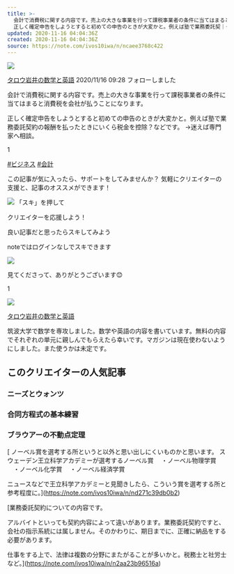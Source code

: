 ```yaml
---
title: >-
  会計で消費税に関する内容です。売上の大きな事業を行って課税事業者の条件に当てはまると消費税を会社が払うことになります。
  正しく確定申告をしようとすると初めての申告のときが大変かと。例えば塾で業務委託契｜タロウ岩井の数学と英語｜note
updated: 2020-11-16 04:04:36Z
created: 2020-11-16 04:04:36Z
source: https://note.com/ivos10iwa/n/ncaee3768c422
---
```


[![](https://assets.st-note.com/production/uploads/images/37381073/profile_55bda5955f2e458a9b261a5ca5e37b7d.png?fit=bounds&format=jpeg&quality=45&width=330)](https://note.com/ivos10iwa)

[タロウ岩井の数学と英語](https://note.com/ivos10iwa)
 2020/11/16 09:28     フォローしました

会計で消費税に関する内容です。売上の大きな事業を行って課税事業者の条件に当てはまると消費税を会社が払うことになります。

正しく確定申告をしようとすると初めての申告のときが大変かと。例えば塾で業務委託契約の報酬を払ったときにいくら税金を控除？などです。
→迷えば専門家へ相談。

 1

[   #ビジネス](https://note.com/hashtag/%E3%83%93%E3%82%B8%E3%83%8D%E3%82%B9)
[   #会計](https://note.com/hashtag/%E4%BC%9A%E8%A8%88)

この記事が気に入ったら、サポートをしてみませんか？
気軽にクリエイターの支援と、記事のオススメができます！

![](https://d291vdycu0ht11.cloudfront.net/nuxt/production/img/suki_white.51de3f7.png)   「スキ」を押して

クリエイターを応援しよう！

良い記事だと思ったらスキしてみよう

noteではログインなしでスキできます

![](https://assets.st-note.com/production/uploads/images/37381073/profile_55bda5955f2e458a9b261a5ca5e37b7d.png?fit=bounds&format=jpeg&quality=45&width=330)

見てくださって、ありがとうございます😊

1

[![](https://assets.st-note.com/production/uploads/images/37381073/profile_55bda5955f2e458a9b261a5ca5e37b7d.png?fit=bounds&format=jpeg&quality=45&width=330)](https://note.com/ivos10iwa)

[タロウ岩井の数学と英語](https://note.com/ivos10iwa)

筑波大学で数学を専攻しました。数学や英語の内容を書いています。無料の内容でそれぞれの単元に親しんでもらえたら幸いです。マガジンは現在使わないようにしました。また使うかは未定です。

##  このクリエイターの人気記事

###  ニーズとウォンツ

###  合同方程式の基本練習

###  ブラウアーの不動点定理

[ ノーベル賞を選考する所というと以外と思い出しにくいものかと思います。
スウェーデン王立科学アカデミーが選考するノーベル賞
　・ノーベル物理学賞 　・ノーベル化学賞 　・ノーベル経済学賞

ニュースなどで王立科学アカデミーと見聞きしたら、こういう賞を選考する所と参考程度に。](https://note.com/ivos10iwa/n/nd271c39db0b2)

[業務委託契約についての内容です。

アルバイトといっても契約内容によって違いがあります。業務委託契約ですと、会社の指示系統には属しません。そのかわりに、期日までに、正確に納品をする必要があります。

仕事をする上で、法律は複数の分野にまたがることが多いかと。税務士と社労士など。](https://note.com/ivos10iwa/n/n2aa23b96516a)